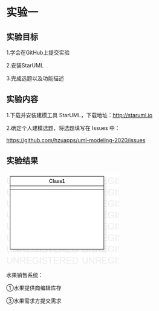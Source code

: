 # 实验一

## 实验目标
1.学会在GitHub上提交实验

2.安装StarUML

3.完成选题以及功能描述

## 实验内容
1.下载并安装建模工具 StarUML，下载地址：http://staruml.io

2.确定个人建模选题，将选题填写在 Issues 中：

https://github.com/hzuapps/uml-modeling-2020/issues

## 实验结果
![第一个UML图](./model1.jpg)

水果销售系统：

①水果提供商编辑库存

③水果需求方提交需求

